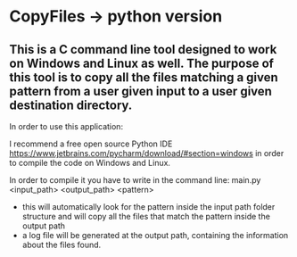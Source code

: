 # CopyFiles -> python version

## This is a C command line tool designed to work on Windows and Linux as well. The purpose of this tool is to copy all the files matching a given pattern from a user given input to a user given destination directory.

In order to use this application:

I recommend a free open source Python IDE https://www.jetbrains.com/pycharm/download/#section=windows in order to compile the code on Windows and Linux.

In order to compile it you have to write in the command line: main.py  \<input_path\>  \<output_path\> \<pattern\>
- this will automatically look for the pattern inside the input path folder structure and will copy all the files that match the pattern inside the output path
- a log file will be generated at the output path, containing the information about the files found.


